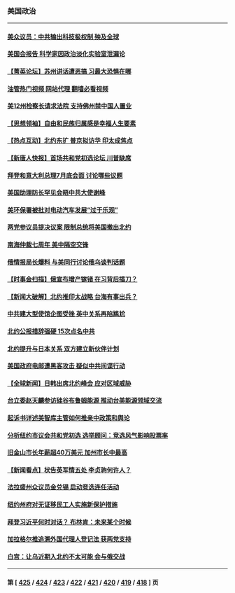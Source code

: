 ### 美国政治
---
#### [美众议员：中共输出科技极权制 殃及全球](../../pages/ncid1078159/n14033494.md?07132045) 
#### [美国会报告 科学家因政治淡化实验室泄漏论](../../pages/ncid1078159/n14033294.md?07132045) 
#### [【菁英论坛】苏州讲话遭恶搞 习最大恐惧在哪](../../pages/ncid1078159/n14033205.md?07132045) 
#### [油管热门视频 网站代理 翻墙必看视频](http://138.2.39.72:81/youtube.html?epic-marker?07132045)
#### [美12州检察长请求法院 支持佛州禁中国人置业](../../pages/ncid1078159/n14033214.md?07132045) 
#### [【思想领袖】自由和民族归属感是幸福人生要素](../../pages/ncid1078159/n14021199.md?07132045) 
#### [【热点互动】北约东扩 普京拟访华 印太成焦点](../../pages/ncid1078159/n14033132.md?07132045) 
#### [【新唐人快报】首场共和党初选论坛 川普缺席](../../pages/ncid1078159/n14033193.md?07132045) 
#### [拜登和意大利总理7月底会面 讨论哪些议题](../../pages/ncid1078159/n14033157.md?07132045) 
#### [美国助理防长罕见会晤中共大使谢峰](../../pages/ncid1078159/n14033154.md?07132045) 
#### [美环保署被批对电动汽车发展“过于乐观”](../../pages/ncid1078159/n14033070.md?07132045) 
#### [两党参议员提决议案 限制总统将美国撤出北约](../../pages/ncid1078159/n14033111.md?07132045) 
#### [南海仲裁七周年 美中隔空交锋](../../pages/ncid1078159/n14033098.md?07132045) 
#### [俄情报局长爆料 与美同行讨论俄乌谈判话题](../../pages/ncid1078159/n14033090.md?07132045) 
#### [【时事金扫描】俄宣布增产镓锗 在习背后插刀？](../../pages/ncid1078159/n14033050.md?07132045) 
#### [【新闻大破解】北约推印太战略 台海有事出兵？](../../pages/ncid1078159/n14033056.md?07132045) 
#### [中共建大型使馆企图受挫 英中关系再陷尴尬](../../pages/ncid1078159/n14032944.md?07132045) 
#### [北约公报措辞强硬 15次点名中共](../../pages/ncid1078159/n14032907.md?07132045) 
#### [北约提升与日本关系 双方建立新伙伴计划](../../pages/ncid1078159/n14032904.md?07132045) 
#### [美国政府电邮遭黑客攻击 疑似中共间谍行动](../../pages/ncid1078159/n14032835.md?07132045) 
#### [【全球新闻】日韩出席北约峰会 应对区域威胁](../../pages/ncid1078159/n14032793.md?07132045) 
#### [台立委赵天麟参访硅谷布鲁姆能源 推动台美能源领域交流](../../pages/ncid1078159/n14032718.md?07132045) 
#### [起诉书详述美智库主管如何推亲中政策和舆论](../../pages/ncid1078159/n14032692.md?07132045) 
#### [分析纽约市议会共和党初选 选举顾问：竞选风气影响投票率](../../pages/ncid1078159/n14032699.md?07132045) 
#### [旧金山市长年薪超40万美元 加州市长中最高](../../pages/ncid1078159/n14032663.md?07132045) 
#### [【新闻看点】状告英军情五处 李贞驹何许人？](../../pages/ncid1078159/n14032523.md?07132045) 
#### [法拉盛州众议员金兑锡 启动竞选连任活动](../../pages/ncid1078159/n14032653.md?07132045) 
#### [纽约州府对无证移民工人实施新保护措施](../../pages/ncid1078159/n14032652.md?07132045) 
#### [拜登习近平何时对话？ 布林肯：未来某个时候](../../pages/ncid1078159/n14032612.md?07132045) 
#### [加拉格尔推追溯外国代理人登记法 获两党支持](../../pages/ncid1078159/n14032424.md?07132045) 
#### [白宫：让乌近期入北约不太可能 会与俄交战](../../pages/ncid1078159/n14032440.md?07132045) 

---
#### 第 [ [425](./425.md?07132045) / [424](./424.md?07132045) / [423](./423.md?07132045) / [422](./422.md?07132045) / [421](./421.md?07132045) / [420](./420.md?07132045) / [419](./419.md?07132045) / [418](./418.md?07132045) ] 页
